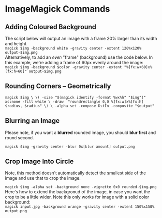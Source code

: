# ImageMagick Commands

## Adding Coloured Background
The script below will output an image with a frame 20% larger than its width and height.
<br>
`magick $img -background white -gravity center -extent 120%x120% output-$img.png`
<br>
Alternatively, to add an _even_ "frame" (background) use the code below. In this example, we're adding a frame of 60px evenly around the image:
<br>
`magick $img -background $color -gravity center -extent "%[fx:w+60]x%[fx:h+60]" output-$img.png`

## Rounding Corners – Geometrically
`magick $img \
\( -size "$(magick identify -format %wx%h" "$img")" xc:none -fill white \
-draw  "roundrectangle 0,0 %[fx:w]x%[fx:h] $radius, $radius" \) \
-alpha set -compose DstIn -composite "$output"`

## Blurring an Image
Please note, if you want a **blurred** rounded image, you should **blur first** and round second.

`magick $img -gravity center -blur 0x[blur amount] output.png`

## Crop Image Into Circle
Note, this method doesn't automatically detect the smallest side of the image and use that to crop the image.

`magick $img -alpha set -background none -vignette 0x0 rounded-$img.png` 
<br>
Here's how to extend the backgronud of the image, in case you want the crop to be a little wider. Note this only works for image with a solid color background:
<br>
`magick input.jpg -background orange -gravity center -extent 150%x150% output.png`
